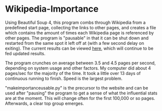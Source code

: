 # Wikipedia-Importance
  Using Beautiful Soup 4, this program combs through Wikipedia from a predefined start page, collecting the links to other pages, and creates a file which contains the amount of times each Wikipedia page is referenced by other pages. The program is "pausable" in that it can be shut down and restarted from the same spot it left off at (with a few second delay on exiting). The current results can be viewed [here](https://bauman.zapto.org/~david/Wikipedia), which will continue to be fed updated results.

  The program crunches on average between 3.5 and 4.5 pages per second, depending on system usage and other factors. My computer did about 4 pages/sec for the majority of the time. It took a little over 13 days of continuous running to finish. Speed is the largest problem.

  "makeimportanceusable.py" is the precursor to the website and can be used after "pausing" the program to get a sense of what the influential stats are at the moment. This will change often for the first 100,000 or so pages. Afterwards, a clear top group emerges.

